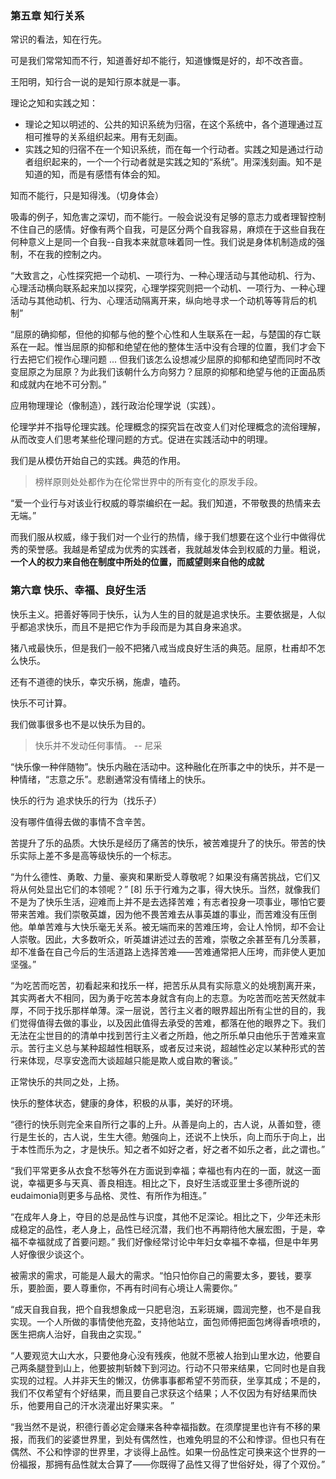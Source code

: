 ### 第五章 知行关系

常识的看法，知在行先。

可是我们常常知而不行，知道善好却不能行，知道慷慨是好的，却不改吝啬。

王阳明，知行合一说的是知行原本就是一事。

理论之知和实践之知：

- 理论之知以明述的、公共的知识系统为归宿，在这个系统中，各个道理通过互相可推导的关系组织起来。用有无刻画。
- 实践之知的归宿不在一个知识系统，而在每一个行动者。实践之知是通过行动者组织起来的，一个一个行动者就是实践之知的“系统”。用深浅刻画。知不是知道的知，而是有感悟有体会的知。

知而不能行，只是知得浅。（切身体会）

吸毒的例子，知危害之深切，而不能行。一般会说没有足够的意志力或者理智控制不住自己的感情。好像有两个自我，可是区分两个自我容易，麻烦在于这些自我在何种意义上是同一个自我--自我本来就意味着同一性。我们说是身体机制造成的强制，不在我的控制之内。

“大致言之，心性探究把一个动机、一项行为、一种心理活动与其他动机、行为、心理活动横向联系起来加以探究，心理学探究则把一个动机、一项行为、一种心理活动与其他动机、行为、心理活动隔离开来，纵向地寻求一个动机等等背后的机制”

“屈原的确抑郁，但他的抑郁与他的整个心性和人生联系在一起，与楚国的存亡联系在一起。惟当屈原的抑郁和绝望在他的整体生活中没有合理的位置，我们才会下行去把它们视作心理问题 ... 但我们该怎么设想减少屈原的抑郁和绝望而同时不改变屈原之为屈原？为此我们该朝什么方向努力？屈原的抑郁和绝望与他的正面品质和成就内在地不可分割。”

应用物理理论（像制造），践行政治伦理学说（实践）。

伦理学并不指导伦理实践。伦理概念的探究旨在改变人们对伦理概念的流俗理解，从而改变人们思考某些伦理问题的方式。促进在实践活动中的明理。

我们是从模仿开始自己的实践。典范的作用。

> 榜样原则处处都作为在伦常世界中的所有变化的原发手段。

“爱一个业行与对该业行权威的尊崇编织在一起。我们知道，不带敬畏的热情来去无端。”

而我们服从权威，缘于我们对一个业行的热情，缘于我们想要在这个业行中做得优秀的荣誉感。我越是希望成为优秀的实践者，我就越发体会到权威的力量。粗说，**一个人的权力来自他在制度中所处的位置，而威望则来自他的成就**

### 第六章 快乐、幸福、良好生活

快乐主义。把善好等同于快乐，认为人生的目的就是追求快乐。主要依据是，人似乎都追求快乐，而且不是把它作为手段而是为其自身来追求。

猪八戒最快乐，但是我们一般不把猪八戒当成良好生活的典范。屈原，杜甫却不怎么快乐。

还有不道德的快乐，幸灾乐祸，施虐，嗑药。

快乐不可计算。

我们做事很多也不是以快乐为目的。

> 快乐并不发动任何事情。  -- 尼采

“快乐像一种伴随物”。快乐内融在活动中。这种融化在所事之中的快乐，并不是一种情绪，“志意之乐”。悲剧通常没有情绪上的快乐。

快乐的行为   追求快乐的行为（找乐子）

没有哪件值得去做的事情不含辛苦。

苦提升了乐的品质。大快乐是经历了痛苦的快乐，被苦难提升了的快乐。带苦的快乐实际上差不多是高等级快乐的一个标志。

“为什么德性、勇敢、力量、豪爽和果断受人尊敬呢？如果没有痛苦挑战，它们又将从何处显出它们的本领呢？” [8] 乐于行难为之事，得大快乐。当然，就像我们不是为了快乐生活，迎难而上并不是去选择苦难；有志者投身一项事业，哪怕它要带来苦难。我们崇敬英雄，因为他不畏苦难去从事英雄的事业，而苦难没有压倒他。单单苦难与大快乐毫无关系。被无端而来的苦难压垮，会让人怜悯，却不会让人崇敬。因此，大多数听众，听英雄讲述过去的苦难，崇敬之余甚至有几分羡慕，却不准备在自己今后的生活道路上选择苦难——苦难通常把人压垮，而非使人更加坚强。”

“为吃苦而吃苦，初看起来和找乐一样，把苦乐从具有实际意义的处境割离开来，其实两者大不相同，因为勇于吃苦本身就含有向上的志意。为吃苦而吃苦天然就丰厚，不同于找乐那样单薄。深一层说，苦行主义者的眼界超出所有尘世的目的，我们觉得值得去做的事业，以及因此值得去承受的苦难，都落在他的眼界之下。我们无法在尘世目的的清单中找到苦行主义者之所趋，他之所乐单只由他乐于苦难来宣示。苦行主义总与某种超越性相联系，或者反过来说，超越性必定以某种形式的苦行来体现，尽享安逸而大谈超越只能是欺人或自欺的奢谈。”

正常快乐的共同之处，上扬。

快乐的整体状态，健康的身体，积极的从事，美好的环境。

“德行的快乐则完全来自所行之事的上升。从善是向上的，古人说，从善如登，德行是生长的，古人说，生生大德。勉强向上，还说不上快乐，向上而乐于向上，出于本性而乐为之，才是快乐。知之者不如好之者，好之者不如乐之者，此之谓也。”

“我们平常更多从衣食不愁等外在方面说到幸福；幸福也有内在的一面，就这一面说，幸福更多与天真、善良相连。相比之下，良好生活或亚里士多德所说的eudaimonia则更多与品格、灵性、有所作为相连。”

“在成年人身上，夺目的总是品性与识度，其他不足深论。相比之下，少年还未形成稳定的品性，老人身上，品性已经沉潜，我们也不再期待他大展宏图，于是，幸福不幸福就成了首要问题。” 我们好像经常讨论中年妇女幸福不幸福，但是中年男人好像很少谈这个。

被需求的需求，可能是人最大的需求。“怕只怕你自己的需要太多，要钱，要享乐，要脸面，要人尊重你，不再有时间有心境让人需要你。”

“成天自我自我，把个自我想象成一只肥皂泡，五彩斑斓，圆润完整，也不是自我实现。一个人所做的事情使他充盈，支持他站立，面包师傅把面包烤得香喷喷的，医生把病人治好，自我由之实现。”

“人要观览大山大水，只要他身心没有残疾，他就不愿被人抬到山里水边，他要自己两条腿登到山上，他要披荆斩棘下到河边。行动不只带来结果，它同时也是自我实现的过程。人并非天生的懒汉，仿佛事事都希望不劳而获，坐享其成；不是的，我们不仅希望有个好结果，而且要自己求获这个结果；人不仅因为有好结果而快乐，他要用自己的汗水浇灌出好果实来。 ”

“我当然不是说，积德行善必定会赚来各种幸福指数。在须摩提里也许有不移的果报，而我们的娑婆世界里，到处有偶然性，也难免明显的不公和悖谬。但也只有在偶然、不公和悖谬的世界里，才谈得上品性。如果一份品性定可换来这个世界的一份福报，那拥有品性就太合算了——你既得了品性又得了世俗好处，得了个双份。”
